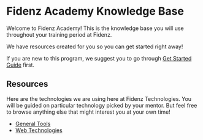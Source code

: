 # Fidenz Academy Knowledge Base

Welcome to Fidenz Academy! This is the knowledge base you will use throughout your training period at Fidenz.

We have resources created for you so you can get started right away!

If you are new to this program, we suggest you to go through [Get Started Guide](GET_STARTED.md) first.

## Resources

Here are the technologies we are using here at Fidenz Technologies. You will be guided on particular technology picked by your mentor. But feel free to browse anything else that might interest you at your own time!

- [General Tools](Resources/)
- [Web Technologies](Resources/Web)

